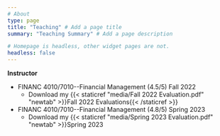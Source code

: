 ```yaml
---
# About
type: page
title: "Teaching" # Add a page title
summary: "Teaching Summary" # Add a page description

# Homepage is headless, other widget pages are not.
headless: false
---
```


__Instructor__

*   FINANC 4010/7010--Financial Management (4.5/5) Fall 2022 
    + Download my {{< staticref "media/Fall 2022 Evaluation.pdf" "newtab" >}}Fall 2022 Evaluations{{< /staticref >}}
*	FINANC 4010/7010--Financial Management (4.8/5) Spring 2023
	+ Download my {{< staticref "media/Spring 2023 Evaluation.pdf" "newtab" >}}Spring 2023
	
